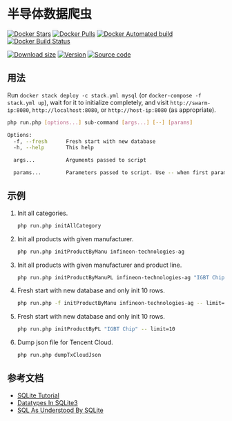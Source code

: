 # 半导体数据爬虫

[![Docker Stars](https://img.shields.io/docker/stars/fatindeed/semi-data-crawler.svg)](https://hub.docker.com/r/fatindeed/semi-data-crawler/) [![Docker Pulls](https://img.shields.io/docker/pulls/fatindeed/semi-data-crawler.svg)](https://hub.docker.com/r/fatindeed/semi-data-crawler/) [![Docker Automated build](https://img.shields.io/docker/automated/fatindeed/semi-data-crawler.svg)](https://hub.docker.com/r/fatindeed/semi-data-crawler/) [![Docker Build Status](https://img.shields.io/docker/build/fatindeed/semi-data-crawler.svg)](https://hub.docker.com/r/fatindeed/semi-data-crawler/)

[![Download size](https://images.microbadger.com/badges/image/fatindeed/semi-data-crawler.svg)](https://microbadger.com/images/fatindeed/semi-data-crawler "Get your own image badge on microbadger.com") [![Version](https://images.microbadger.com/badges/version/fatindeed/semi-data-crawler.svg)](https://microbadger.com/images/fatindeed/semi-data-crawler "Get your own version badge on microbadger.com") [![Source code](https://images.microbadger.com/badges/commit/fatindeed/semi-data-crawler.svg)](https://microbadger.com/images/fatindeed/semi-data-crawler "Get your own commit badge on microbadger.com")

## 用法

Run `docker stack deploy -c stack.yml mysql` (or `docker-compose -f stack.yml up`), wait for it to initialize completely, and visit `http://swarm-ip:8080`, `http://localhost:8080`, or `http://host-ip:8080` (as appropriate).

```sh
php run.php [options...] sub-command [args...] [--] [params]

Options:
  -f, --fresh      Fresh start with new database
  -h, --help       This help

  args...          Arguments passed to script

  params...        Parameters passed to script. Use -- when first parameter
```

## 示例

1.  Init all categories.

    ```sh
    php run.php initAllCategory
    ```


2.  Init all products with given manufacturer.

    ```sh
    php run.php initProductByManu infineon-technologies-ag
    ```


3.  Init all products with given manufacturer and product line.

    ```sh
    php run.php initProductByManuPL infineon-technologies-ag "IGBT Chip"
    ```


4.  Fresh start with new database and only init 10 rows.

    ```sh
    php run.php -f initProductByManu infineon-technologies-ag -- limit=10
    ```


5.  Fresh start with new database and only init 10 rows.

    ```sh
    php run.php initProductByPL "IGBT Chip" -- limit=10
    ```


6.  Dump json file for Tencent Cloud.

    ```sh
    php run.php dumpTxCloudJson
    ```

## 参考文档

- [SQLite Tutorial](http://www.sqlitetutorial.net/)
- [Datatypes In SQLite3](https://sqlite.org/datatype3.html)
- [SQL As Understood By SQLite](https://sqlite.org/lang.html)
